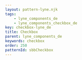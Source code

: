```yaml
---
layout: pattern-lyne.njk
tags: 
    - lyne_components_de
    - lyne_components_checkbox_de
key: checkbox-lyne_de
title: Checkbox
parent: lyne_components_de
keywords: checkbox
order: 250
patternId: sbbCheckbox
---
```

